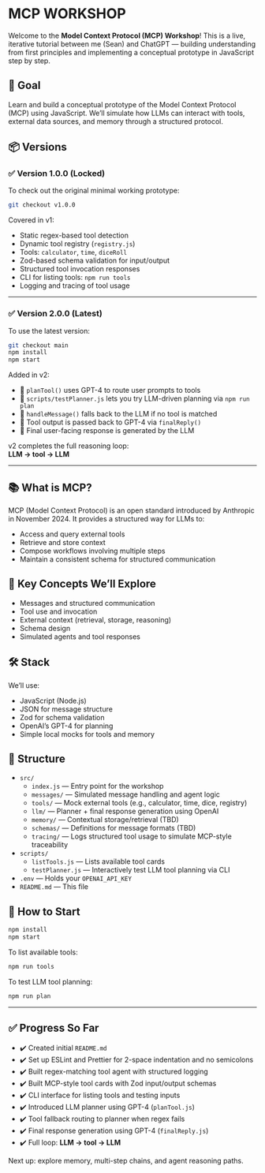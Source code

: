 # MCP WORKSHOP

Welcome to the **Model Context Protocol (MCP) Workshop**! This is a live, iterative tutorial between me (Sean) and ChatGPT — building understanding from first principles and implementing a conceptual prototype in JavaScript step by step.

## 🚀 Goal

Learn and build a conceptual prototype of the Model Context Protocol (MCP) using JavaScript. We’ll simulate how LLMs can interact with tools, external data sources, and memory through a structured protocol.

## 📦 Versions

### ✅ Version 1.0.0 (Locked)

To check out the original minimal working prototype:

```bash
git checkout v1.0.0
```

Covered in v1:

- Static regex-based tool detection
- Dynamic tool registry (`registry.js`)
- Tools: `calculator`, `time`, `diceRoll`
- Zod-based schema validation for input/output
- Structured tool invocation responses
- CLI for listing tools: `npm run tools`
- Logging and tracing of tool usage

---

### ✅ Version 2.0.0 (Latest)

To use the latest version:

```bash
git checkout main
npm install
npm start
```

Added in v2:

- 🧠 `planTool()` uses GPT-4 to route user prompts to tools
- 🧪 `scripts/testPlanner.js` lets you try LLM-driven planning via `npm run plan`
- 🧰 `handleMessage()` falls back to the LLM if no tool is matched
- 🔁 Tool output is passed back to GPT-4 via `finalReply()`
- 💬 Final user-facing response is generated by the LLM

v2 completes the full reasoning loop:  
**LLM → tool → LLM**

---

## 📚 What is MCP?

MCP (Model Context Protocol) is an open standard introduced by Anthropic in November 2024. It provides a structured way for LLMs to:

- Access and query external tools
- Retrieve and store context
- Compose workflows involving multiple steps
- Maintain a consistent schema for structured communication

## 🧠 Key Concepts We’ll Explore

- Messages and structured communication
- Tool use and invocation
- External context (retrieval, storage, reasoning)
- Schema design
- Simulated agents and tool responses

## 🛠 Stack

We’ll use:

- JavaScript (Node.js)
- JSON for message structure
- Zod for schema validation
- OpenAI’s GPT-4 for planning
- Simple local mocks for tools and memory

## 🧩 Structure

- `src/`
  - `index.js` — Entry point for the workshop
  - `messages/` — Simulated message handling and agent logic
  - `tools/` — Mock external tools (e.g., calculator, time, dice, registry)
  - `llm/` — Planner + final response generation using OpenAI
  - `memory/` — Contextual storage/retrieval (TBD)
  - `schemas/` — Definitions for message formats (TBD)
  - `tracing/` — Logs structured tool usage to simulate MCP-style traceability
- `scripts/`
  - `listTools.js` — Lists available tool cards
  - `testPlanner.js` — Interactively test LLM tool planning via CLI
- `.env` — Holds your `OPENAI_API_KEY`
- `README.md` — This file

## 🏁 How to Start

```bash
npm install
npm start
```

To list available tools:

```bash
npm run tools
```

To test LLM tool planning:

```bash
npm run plan
```

---

## ✅ Progress So Far

- ✔️ Created initial `README.md`
- ✔️ Set up ESLint and Prettier for 2-space indentation and no semicolons
- ✔️ Built regex-matching tool agent with structured logging
- ✔️ Built MCP-style tool cards with Zod input/output schemas
- ✔️ CLI interface for listing tools and testing inputs
- ✔️ Introduced LLM planner using GPT-4 (`planTool.js`)
- ✔️ Tool fallback routing to planner when regex fails
- ✔️ Final response generation using GPT-4 (`finalReply.js`)
- ✔️ Full loop: **LLM → tool → LLM**

Next up: explore memory, multi-step chains, and agent reasoning paths.
